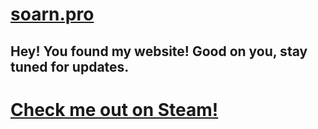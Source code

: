 # [soarn.pro](soarn.pro)

## Hey! You found my website! Good on you, stay tuned for updates.


# [Check me out on Steam!](https://steamcommunity.com/id/saorn/)










<script async src="//pagead2.googlesyndication.com/pagead/js/adsbygoogle.js"></script>
<script>
     (adsbygoogle = window.adsbygoogle || []).push({
          google_ad_client: "ca-pub-6578186236108683",
          enable_page_level_ads: true
     });
</script>
